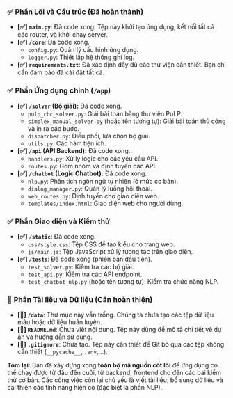 ### ✅ **Phần Lõi và Cấu trúc (Đã hoàn thành)**

* **[✅] `main.py`**: Đã code xong. Tệp này khởi tạo ứng dụng, kết nối tất cả các router, và khởi chạy server.
* **[✅] `/core`**: Đã code xong.
    * `config.py`: Quản lý cấu hình ứng dụng.
    * `logger.py`: Thiết lập hệ thống ghi log.
* **[✅] `requirements.txt`**: Đã xác định đầy đủ các thư viện cần thiết. Bạn chỉ cần đảm bảo đã cài đặt tất cả.

### ✅ **Phần Ứng dụng chính (`/app`)**

* **[✅] `/solver` (Bộ giải):** Đã code xong.
    * `pulp_cbc_solver.py`: Giải bài toán bằng thư viện PuLP.
    * `simplex_manual_solver.py` (hoặc tên tương tự): Giải bài toán thủ công và in ra các bước.
    * `dispatcher.py`: Điều phối, lựa chọn bộ giải.
    * `utils.py`: Các hàm tiện ích.
* **[✅] `/api` (API Backend):** Đã code xong.
    * `handlers.py`: Xử lý logic cho các yêu cầu API.
    * `routes.py`: Gom nhóm và định tuyến các API.
* **[✅] `/chatbot` (Logic Chatbot):** Đã code xong.
    * `nlp.py`: Phân tích ngôn ngữ tự nhiên (ở mức cơ bản).
    * `dialog_manager.py`: Quản lý luồng hội thoại.
    * `web_routes.py`: Định tuyến cho giao diện web.
    * `templates/index.html`: Giao diện web cho người dùng.

### ✅ **Phần Giao diện và Kiểm thử**

* **[✅] `/static`**: Đã code xong.
    * `css/style.css`: Tệp CSS để tạo kiểu cho trang web.
    * `js/main.js`: Tệp JavaScript xử lý tương tác trên giao diện.
* **[✅] `/tests`**: Đã code xong (phiên bản đầu tiên).
    * `test_solver.py`: Kiểm tra các bộ giải.
    * `test_api.py`: Kiểm tra các API endpoint.
    * `test_chatbot_nlp.py` (hoặc tên tương tự): Kiểm tra chức năng NLP.

### 📝 **Phần Tài liệu và Dữ liệu (Cần hoàn thiện)**

* **[📝] `/data`**: Thư mục này vẫn trống. Chúng ta chưa tạo các tệp dữ liệu mẫu hoặc dữ liệu huấn luyện.
* **[📝] `README.md`**: Chưa viết nội dung. Tệp này dùng để mô tả chi tiết về dự án và hướng dẫn sử dụng.
* **[📝] `.gitignore`**: Chưa tạo. Tệp này cần thiết để Git bỏ qua các tệp không cần thiết (`__pycache__`, `.env`,...).

**Tóm lại:** Bạn đã xây dựng xong **toàn bộ mã nguồn cốt lõi** để ứng dụng có thể chạy được từ đầu đến cuối, từ backend, frontend cho đến các bài kiểm thử cơ bản. Các công việc còn lại chủ yếu là viết tài liệu, bổ sung dữ liệu và cải thiện các tính năng hiện có (đặc biệt là phần NLP).
